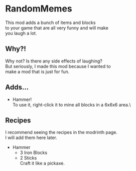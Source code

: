 # RandomMemes
This mod adds a bunch of items and blocks\
to your game that are all very funny and will make\
you laugh a lot.

## Why?!
Why not? Is there any side effects of laughing?\
But seriously, I made this mod because I wanted to\
make a mod that is just for fun.

## Adds...

- Hammer!\
  To use it, right-click it to mine all blocks in a 6x6x6 area.\

## Recipes
I recommend seeing the recipes in the modrinth page.\
I will add them here later.

- Hammer
    - 3 Iron Blocks
    - 2 Sticks\
      Craft it like a pickaxe.